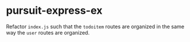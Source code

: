 # pursuit-express-ex

Refactor `index.js` such that the `todoitem` routes are organized in the same way the `user` routes are organized.
